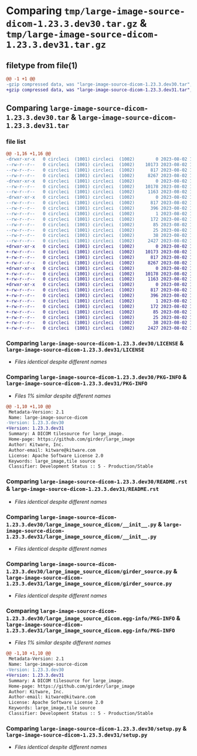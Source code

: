 # Comparing `tmp/large-image-source-dicom-1.23.3.dev30.tar.gz` & `tmp/large-image-source-dicom-1.23.3.dev31.tar.gz`

## filetype from file(1)

```diff
@@ -1 +1 @@
-gzip compressed data, was "large-image-source-dicom-1.23.3.dev30.tar", last modified: Wed Aug  2 12:52:43 2023, max compression
+gzip compressed data, was "large-image-source-dicom-1.23.3.dev31.tar", last modified: Wed Aug  2 12:55:05 2023, max compression
```

## Comparing `large-image-source-dicom-1.23.3.dev30.tar` & `large-image-source-dicom-1.23.3.dev31.tar`

### file list

```diff
@@ -1,16 +1,16 @@
-drwxr-xr-x   0 circleci  (1001) circleci  (1002)        0 2023-08-02 12:52:43.982156 large-image-source-dicom-1.23.3.dev30/
--rw-r--r--   0 circleci  (1001) circleci  (1002)    10173 2023-08-02 12:52:43.000000 large-image-source-dicom-1.23.3.dev30/LICENSE
--rw-r--r--   0 circleci  (1001) circleci  (1002)      817 2023-08-02 12:52:43.982156 large-image-source-dicom-1.23.3.dev30/PKG-INFO
--rw-r--r--   0 circleci  (1001) circleci  (1002)     8267 2023-08-02 12:52:43.000000 large-image-source-dicom-1.23.3.dev30/README.rst
-drwxr-xr-x   0 circleci  (1001) circleci  (1002)        0 2023-08-02 12:52:43.978156 large-image-source-dicom-1.23.3.dev30/large_image_source_dicom/
--rw-r--r--   0 circleci  (1001) circleci  (1002)    10178 2023-08-02 12:51:59.000000 large-image-source-dicom-1.23.3.dev30/large_image_source_dicom/__init__.py
--rw-r--r--   0 circleci  (1001) circleci  (1002)     1163 2023-08-02 12:51:59.000000 large-image-source-dicom-1.23.3.dev30/large_image_source_dicom/girder_source.py
-drwxr-xr-x   0 circleci  (1001) circleci  (1002)        0 2023-08-02 12:52:43.982156 large-image-source-dicom-1.23.3.dev30/large_image_source_dicom.egg-info/
--rw-r--r--   0 circleci  (1001) circleci  (1002)      817 2023-08-02 12:52:43.000000 large-image-source-dicom-1.23.3.dev30/large_image_source_dicom.egg-info/PKG-INFO
--rw-r--r--   0 circleci  (1001) circleci  (1002)      396 2023-08-02 12:52:43.000000 large-image-source-dicom-1.23.3.dev30/large_image_source_dicom.egg-info/SOURCES.txt
--rw-r--r--   0 circleci  (1001) circleci  (1002)        1 2023-08-02 12:52:43.000000 large-image-source-dicom-1.23.3.dev30/large_image_source_dicom.egg-info/dependency_links.txt
--rw-r--r--   0 circleci  (1001) circleci  (1002)      172 2023-08-02 12:52:43.000000 large-image-source-dicom-1.23.3.dev30/large_image_source_dicom.egg-info/entry_points.txt
--rw-r--r--   0 circleci  (1001) circleci  (1002)       85 2023-08-02 12:52:43.000000 large-image-source-dicom-1.23.3.dev30/large_image_source_dicom.egg-info/requires.txt
--rw-r--r--   0 circleci  (1001) circleci  (1002)       25 2023-08-02 12:52:43.000000 large-image-source-dicom-1.23.3.dev30/large_image_source_dicom.egg-info/top_level.txt
--rw-r--r--   0 circleci  (1001) circleci  (1002)       38 2023-08-02 12:52:43.982156 large-image-source-dicom-1.23.3.dev30/setup.cfg
--rw-r--r--   0 circleci  (1001) circleci  (1002)     2427 2023-08-02 12:51:59.000000 large-image-source-dicom-1.23.3.dev30/setup.py
+drwxr-xr-x   0 circleci  (1001) circleci  (1002)        0 2023-08-02 12:55:05.005301 large-image-source-dicom-1.23.3.dev31/
+-rw-r--r--   0 circleci  (1001) circleci  (1002)    10173 2023-08-02 12:55:04.000000 large-image-source-dicom-1.23.3.dev31/LICENSE
+-rw-r--r--   0 circleci  (1001) circleci  (1002)      817 2023-08-02 12:55:05.001301 large-image-source-dicom-1.23.3.dev31/PKG-INFO
+-rw-r--r--   0 circleci  (1001) circleci  (1002)     8267 2023-08-02 12:55:04.000000 large-image-source-dicom-1.23.3.dev31/README.rst
+drwxr-xr-x   0 circleci  (1001) circleci  (1002)        0 2023-08-02 12:55:05.001301 large-image-source-dicom-1.23.3.dev31/large_image_source_dicom/
+-rw-r--r--   0 circleci  (1001) circleci  (1002)    10178 2023-08-02 12:54:22.000000 large-image-source-dicom-1.23.3.dev31/large_image_source_dicom/__init__.py
+-rw-r--r--   0 circleci  (1001) circleci  (1002)     1163 2023-08-02 12:54:22.000000 large-image-source-dicom-1.23.3.dev31/large_image_source_dicom/girder_source.py
+drwxr-xr-x   0 circleci  (1001) circleci  (1002)        0 2023-08-02 12:55:05.001301 large-image-source-dicom-1.23.3.dev31/large_image_source_dicom.egg-info/
+-rw-r--r--   0 circleci  (1001) circleci  (1002)      817 2023-08-02 12:55:04.000000 large-image-source-dicom-1.23.3.dev31/large_image_source_dicom.egg-info/PKG-INFO
+-rw-r--r--   0 circleci  (1001) circleci  (1002)      396 2023-08-02 12:55:04.000000 large-image-source-dicom-1.23.3.dev31/large_image_source_dicom.egg-info/SOURCES.txt
+-rw-r--r--   0 circleci  (1001) circleci  (1002)        1 2023-08-02 12:55:04.000000 large-image-source-dicom-1.23.3.dev31/large_image_source_dicom.egg-info/dependency_links.txt
+-rw-r--r--   0 circleci  (1001) circleci  (1002)      172 2023-08-02 12:55:04.000000 large-image-source-dicom-1.23.3.dev31/large_image_source_dicom.egg-info/entry_points.txt
+-rw-r--r--   0 circleci  (1001) circleci  (1002)       85 2023-08-02 12:55:04.000000 large-image-source-dicom-1.23.3.dev31/large_image_source_dicom.egg-info/requires.txt
+-rw-r--r--   0 circleci  (1001) circleci  (1002)       25 2023-08-02 12:55:04.000000 large-image-source-dicom-1.23.3.dev31/large_image_source_dicom.egg-info/top_level.txt
+-rw-r--r--   0 circleci  (1001) circleci  (1002)       38 2023-08-02 12:55:05.005301 large-image-source-dicom-1.23.3.dev31/setup.cfg
+-rw-r--r--   0 circleci  (1001) circleci  (1002)     2427 2023-08-02 12:54:22.000000 large-image-source-dicom-1.23.3.dev31/setup.py
```

### Comparing `large-image-source-dicom-1.23.3.dev30/LICENSE` & `large-image-source-dicom-1.23.3.dev31/LICENSE`

 * *Files identical despite different names*

### Comparing `large-image-source-dicom-1.23.3.dev30/PKG-INFO` & `large-image-source-dicom-1.23.3.dev31/PKG-INFO`

 * *Files 1% similar despite different names*

```diff
@@ -1,10 +1,10 @@
 Metadata-Version: 2.1
 Name: large-image-source-dicom
-Version: 1.23.3.dev30
+Version: 1.23.3.dev31
 Summary: A DICOM tilesource for large_image.
 Home-page: https://github.com/girder/large_image
 Author: Kitware, Inc.
 Author-email: kitware@kitware.com
 License: Apache Software License 2.0
 Keywords: large_image,tile source
 Classifier: Development Status :: 5 - Production/Stable
```

### Comparing `large-image-source-dicom-1.23.3.dev30/README.rst` & `large-image-source-dicom-1.23.3.dev31/README.rst`

 * *Files identical despite different names*

### Comparing `large-image-source-dicom-1.23.3.dev30/large_image_source_dicom/__init__.py` & `large-image-source-dicom-1.23.3.dev31/large_image_source_dicom/__init__.py`

 * *Files identical despite different names*

### Comparing `large-image-source-dicom-1.23.3.dev30/large_image_source_dicom/girder_source.py` & `large-image-source-dicom-1.23.3.dev31/large_image_source_dicom/girder_source.py`

 * *Files identical despite different names*

### Comparing `large-image-source-dicom-1.23.3.dev30/large_image_source_dicom.egg-info/PKG-INFO` & `large-image-source-dicom-1.23.3.dev31/large_image_source_dicom.egg-info/PKG-INFO`

 * *Files 1% similar despite different names*

```diff
@@ -1,10 +1,10 @@
 Metadata-Version: 2.1
 Name: large-image-source-dicom
-Version: 1.23.3.dev30
+Version: 1.23.3.dev31
 Summary: A DICOM tilesource for large_image.
 Home-page: https://github.com/girder/large_image
 Author: Kitware, Inc.
 Author-email: kitware@kitware.com
 License: Apache Software License 2.0
 Keywords: large_image,tile source
 Classifier: Development Status :: 5 - Production/Stable
```

### Comparing `large-image-source-dicom-1.23.3.dev30/setup.py` & `large-image-source-dicom-1.23.3.dev31/setup.py`

 * *Files identical despite different names*

